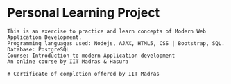 # Personal Learning Project
~~~~~~~~~~~~~~~~~~~~~~~~~~~~~~~~~~~~~~~~~~~~~~~~~~~~~~~~~~~~~~~~~~~~~~~~~~~~~~~~~~~~~~~~~~
This is an exercise to practice and learn concepts of Modern Web Application Development.
Programming languages used: Nodejs, AJAX, HTML5, CSS | Bootstrap, SQL.
Database: PostgreSQL
Course: Introduction to modern Application development
An online course by IIT Madras & Hasura

# Certificate of completion offered by IIT Madras
~~~~~~~~~~~~~~~~~~~~~~~~~~~~~~~~~~~~~~~~~~~~~~~~~~~~~~~~~~~~~~~~~~~~~~~~~~~~~~~~~~~~~~~~~~~
